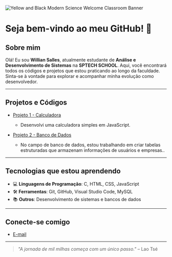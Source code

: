 ![Yellow and Black Modern Science Welcome Classroom Banner](https://github.com/user-attachments/assets/0c0e2bce-33e8-46a2-a7cc-c1525b62d73c)


# Seja bem-vindo ao meu GitHub! 👋

## Sobre mim

Olá! Eu sou **Willian Salles**, atualmente estudante de **Análise e Desenvolvimento de Sistemas** na **SPTECH SCHOOL**. Aqui, você encontrará todos os códigos e projetos que estou praticando ao longo da faculdade. Sinta-se à vontade para explorar e acompanhar minha evolução como desenvolvedor.

---

## Projetos e Códigos

- [Projeto 1 - Calculadora]("C:\Users\willi\Documents\GitHub\primeirorepopii\Calculadoras")
  - Desenvolvi uma calculadora simples em JavaScript.
  
- [Projeto 2 - Banco de Dados]("C:\Users\willi\Documents\GitHub\primeirorepopii\BancodeDados\BancodeDadosWillian\BancodeDadosWillian.sql")
  - No campo de banco de dados, estou trabalhando em criar tabelas estruturadas que armazenam informações de usuários e empresas..



---

## Tecnologias que estou aprendendo

- 💻 **Linguagens de Programação**: C, HTML, CSS, JavaScript
- 🛠️ **Ferramentas**: Git, GitHub, Visual Studio Code, MySQL
- 📚 **Outros**: Desenvolvimento de sistemas e bancos de dados

---

## Conecte-se comigo

- [E-mail](willian.silva@sptech.school)

---

> _"A jornada de mil milhas começa com um único passo."_ – Lao Tsé
